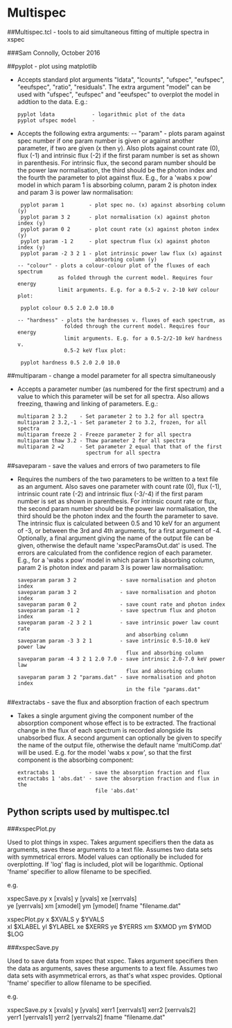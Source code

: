 
# Multispec

##Multispec.tcl - tools to aid simultaneous fitting of multiple spectra in xspec      
                                                                      
###Sam Connolly, October 2016                                                  



##pyplot - plot using matplotlib

 - Accepts standard plot arguments "ldata", "lcounts", "ufspec", "eufspec", 
   "eeufspec", "ratio", "residuals". The extra argument "model" can be used
   with "ufspec", "eufspec" and "eeufspec" to overplot the model in addtion
   to the data. E.g.:

       pyplot ldata            - logarithmic plot of the data
       pyplot ufspec model     - 
   
 - Accepts the following extra arguments:
       -- "param" - plots param against spec number if one param number is given
                   or against another parameter, if two are given (x then y). 
                   Also plots against count rate (0), flux (-1) and intrinsic 
                   flux (-2) if the first param number is set as shown in 
                   parenthesis. For intrinsic flux, the second param number 
                   should be the power law normalisation, the third should 
                   be the photon index and the fourth the parameter to plot
                   against flux. E.g., for a 'wabs x pow' model in which
                   param 1 is absorbing column, param 2 is photon index and
                   param 3 is power law normalisation:

        pyplot param 1        - plot spec no. (x) against absorbing column (y)
        pyplot param 3 2      - plot normalisation (x) against photon index (y)
        pyplot param 0 2      - plot count rate (x) against photon index (y)
        pyplot param -1 2     - plot spectrum flux (x) against photon index (y)
        pyplot param -2 3 2 1 - plot intrinsic power law flux (x) against 
                                absorbing column (y)
       -- "colour" - plots a colour-colour plot of the fluxes of each spectrum
                    as folded through the current model. Requires four energy
                    limit arguments. E.g. for a 0.5-2 v. 2-10 keV colour plot:

        pyplot colour 0.5 2.0 2.0 10.0

       -- "hardness" - plots the hardnesses v. fluxes of each spectrum, as
                      folded through the current model. Requires four energy
                      limit arguments. E.g. for a 0.5-2/2-10 keV hardness v.
                      0.5-2 keV flux plot:

        pyplot hardness 0.5 2.0 2.0 10.0


##multiparam - change a model parameter for all spectra simultaneously

 - Accepts a parameter number (as numbered for the first spectrum) and a value
   to which this parameter will be set for all spectra. Also allows freezing,
   thawing and linking of parameters. E.g.:

       multiparam 2 3.2    - Set parameter 2 to 3.2 for all spectra
       multiparam 2 3.2,-1 - Set parameter 2 to 3.2, frozen, for all spectra
       multiparam freeze 2 - Freeze parameter 2 for all spectra
       multiparam thaw 3.2 - Thaw parameter 2 for all spectra
       multiparam 2 =2     - Set parameter 2 equal that that of the first 
                             spectrum for all spectra

##saveparam - save the values and errors of two parameters to file

 - Requires the numbers of the two parameters to be written to a text file as 
   an argument. Also saves one parameter with count rate (0), flux (-1), 
   intrinsic count rate (-2) and intrinsic flux (-3/-4) if the first param 
   number is set as shown in parenthesis. For intrinsic count rate or flux, 
   the second param number should be the power law normalisation, the third 
   should be the photon index and the fourth the parameter to save. The 
   intrinsic flux is calculated between 0.5 and 10 keV for an argument of -3,
   or between the 3rd and 4th arguments, for a first argument of -4. 
   Optionally, a final argument giving the name of the output file can be 
   given, otherwise the default name 'xspecParamsOut.dat' is used. 
   The errors are calculated from the confidence region of each 
   parameter. E.g., for a 'wabs x pow' model in which param 1 is absorbing 
   column, param 2 is photon index and param 3 is power law normalisation:

       saveparam param 3 2              - save normalisation and photon index
       saveparam param 3 2              - save normalisation and photon index
       saveparam param 0 2              - save count rate and photon index 
       saveparam param -1 2             - save spectrum flux and photon index 
       saveparam param -2 3 2 1         - save intrinsic power law count rate 
                                          and absorbing column
       saveparam param -3 3 2 1         - save intrinsic 0.5-10.0 keV power law 
                                          flux and absorbing column
       saveparam param -4 3 2 1 2.0 7.0 - save intrinsic 2.0-7.0 keV power law 
                                          flux and absorbing column
       saveparam param 3 2 "params.dat" - save normalisation and photon index
                                          in the file "params.dat"


##extractabs - save the flux and absorption fraction of each spectrum

 - Takes a single argument giving the component number of the absorption
   component whose effect is to be extracted. The fractional change in the
   flux of each spectrum is recorded alongside its unabsorbed flux. A second
   argument can optionally be given to specify the name of the output file,
   otherwise the default name 'multiComp.dat' will be used. E.g. for the model
   'wabs x pow', so that the first component is the absorbing component:

       extractabs 1           - save the absorption fraction and flux
       extractabs 1 'abs.dat' - save the absorption fraction and flux in the 
                                file 'abs.dat'

## Python scripts used by multispec.tcl

###xspecPlot.py

Used to plot things in xspec. Takes argument specifiers then the data
as arguments, saves these arguments to a text file. Assumes two data sets with
symmetrical errors. Model values can optionally be included for overplotting. 
If 'log' flag is included, plot will be logarithmic.
Optional 'fname' specifier to allow filename to be specified.

e.g.

xspecSave.py x [xvals] y [yvals] xe [xerrvals]  \
                ye [yerrvals] xm [xmodel] ym [ymodel] fname "filename.dat"

xspecPlot.py x $XVALS y $YVALS \
              xl $XLABEL yl $YLABEL xe $XERRS ye $YERRS xm $XMOD ym $YMOD $LOG

###xspecSave.py

Used to save data from xspec that xspec. Takes argument specifiers then the data
as arguments, saves these arguments to a text file. Assumes two data sets with
asymmetrical errors, as that's what xspec provides. Optional 'fname' specifier
to allow filename to be specified.

e.g.

xspecSave.py x [xvals] y [yvals] xerr1 [xerrvals1] xerr2 [xerrvals2]  \
                yerr1 [yerrvals1] yerr2 [yerrvals2] fname "filename.dat"
